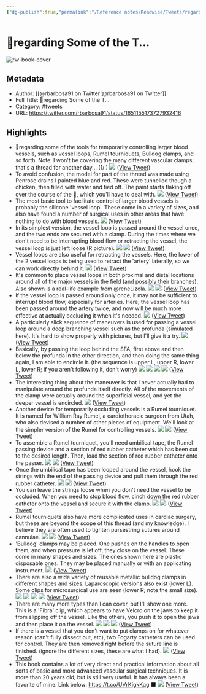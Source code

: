 ```yaml
---
{"dg-publish":true,"permalink":"/Reference notes/Readwise/Tweets/regarding Some of the T.../"}
---
```


# 🧵regarding Some of the T...

![rw-book-cover](https://pbs.twimg.com/profile_images/1608495027348725760/iunYgae-.jpg)

## Metadata
- Author: [[@rbarbosa91 on Twitter\|@rbarbosa91 on Twitter]]
- Full Title: 🧵regarding Some of the T...
- Category: #tweets
- URL: https://twitter.com/rbarbosa91/status/1651155173727932416

## Highlights
- 🧵regarding some of the tools for temporarily controlling larger blood vessels, such as vessel loops, Rumel tourniquets, Bulldog clamps, and so forth.
  Note: I won't be covering the many different vascular clamps; that's a thread for another day...
  (1/ ) 
  ![](https://pbs.twimg.com/media/FuoNwpvacAA8_r_.jpg) ([View Tweet](https://twitter.com/rbarbosa91/status/1651155173727932416))
- To avoid confusion, the model for part of the thread was made using Penrose drains I painted blue and red. These were tunnelled though a chicken, then filled with water and tied off.
  The paint starts flaking off over the course of the 🧵, which you'll have to deal with. 
  ![](https://pbs.twimg.com/media/FuoOLueaMAUedQZ.jpg) ([View Tweet](https://twitter.com/rbarbosa91/status/1651155175661518849))
- The most basic tool to facilitate control of larger blood vessels is probably the silicone 'vessel loop'.
  These come in a variety of sizes, and also have found a number of surgical uses in other areas that have nothing to do with blood vessels. 
  ![](https://pbs.twimg.com/media/FuoOXK9aUAAmBtD.jpg) ([View Tweet](https://twitter.com/rbarbosa91/status/1651155177783828482))
- In its simplest version, the vessel loop is passed around the vessel once, and the two ends are secured with a clamp.
  During the times where we don't need to be interrupting blood flow or retracting the vessel, the vessel loop is just left loose (R picture). 
  ![](https://pbs.twimg.com/media/FuoOeL_aIAAJWQS.jpg) 
  ![](https://pbs.twimg.com/media/FuoOek6aYAIp1Kt.jpg) ([View Tweet](https://twitter.com/rbarbosa91/status/1651155179444801536))
- Vessel loops are also useful for retracting the vessels.
  Here, the lower of the 2 vessel loops is being used to retract the 'artery' laterally, so we can work directly behind it. 
  ![](https://pbs.twimg.com/media/FuoO3ieaYAI7wJA.jpg) ([View Tweet](https://twitter.com/rbarbosa91/status/1651155181109919747))
- It's common to place vessel loops in both proximal and distal locations around all of the major vessels in the field (and possibly their branches).
  Also shown is a real-life example from @reneLizola. 
  ![](https://pbs.twimg.com/media/FuoPBMwaUAYmdwl.jpg) 
  ![](https://pbs.twimg.com/media/FuoPFEAaUAEES0z.jpg) ([View Tweet](https://twitter.com/rbarbosa91/status/1651155183915659270))
- If the vessel loop is passed around only once, it may not be sufficient to interrupt blood flow, especially for arteries.
  Here, the vessel loop has been passed around the artery twice, and now will be much more effective at actually occluding it when it's needed. 
  ![](https://pbs.twimg.com/media/FuoPSadaMAEUSYD.jpg) ([View Tweet](https://twitter.com/rbarbosa91/status/1651155186247950337))
- A particularly slick sequence of maneuvers is used for passing a vessel loop around a deep branching vessel such as the profunda (simulated here).
  It's hard to show properly with pictures, but I'll give it a try. 
  ![](https://pbs.twimg.com/media/FuoPvUEacAIamNj.jpg) ([View Tweet](https://twitter.com/rbarbosa91/status/1651155188005376000))
- Basically, by passing the loop behind the SFA, first above and then below the profunda in the other direction, and then doing the same thing again, I am able to encircle it.
  (the sequence is upper L, upper R, lower L, lower R; if you aren't following it, don't worry) 
  ![](https://pbs.twimg.com/media/FuoP4DraIAA0WZq.jpg) 
  ![](https://pbs.twimg.com/media/FuoP4kgaUAEys_W.jpg) 
  ![](https://pbs.twimg.com/media/FuoP4_faIAAKop9.jpg) 
  ![](https://pbs.twimg.com/media/FuoP5TyaAAInLvG.jpg) ([View Tweet](https://twitter.com/rbarbosa91/status/1651155189762764800))
- The interesting thing about the maneuver is that I never actually had to manipulate around the profunda itself directly. All of the movements of the clamp were actually around the superficial vessel, and yet the deeper vessel is encircled. 
  ![](https://pbs.twimg.com/media/FuoQLQxagAAQx66.jpg) ([View Tweet](https://twitter.com/rbarbosa91/status/1651155191381757952))
- Another device for temporarily occluding vessels is a Rumel tourniquet. It is named for William Ray Rumel, a cardiothoracic surgeon from Utah, who also devised a number of other pieces of equipment.
  We'll look at the simpler version of the Rumel for controlling vessels. 
  ![](https://pbs.twimg.com/media/FuoQdjlaQAEW_6P.jpg) 
  ![](https://pbs.twimg.com/media/FuoQd8oagAATWzM.jpg) ([View Tweet](https://twitter.com/rbarbosa91/status/1651155193151782912))
- To assemble a Rumel tourniquet, you'll need umbilical tape, the Rumel passing device and a section of red rubber catheter which has been cut to the desired length.
  Then, load the section of red rubber catheter onto the passer. 
  ![](https://pbs.twimg.com/media/FuoQoywacAAH6XQ.jpg) 
  ![](https://pbs.twimg.com/media/FuoQpOGacAA-j2_.jpg) ([View Tweet](https://twitter.com/rbarbosa91/status/1651155194938560514))
- Once the umbilical tape has been looped around the vessel, hook the strings with the end of the passing device and pull them through the red rubber catheter. 
  ![](https://pbs.twimg.com/media/FuoQwGQaQAAJjOC.jpg) 
  ![](https://pbs.twimg.com/media/FuoQxRuakAARGGD.jpg) ([View Tweet](https://twitter.com/rbarbosa91/status/1651155196586893312))
- You can leave the strings loose when you don't need the vessel to be occluded.
  When you need to stop blood flow, cinch down the red rubber catheter onto the vessel and secure it with the clamp. 
  ![](https://pbs.twimg.com/media/FuoQ4PDaEAEmJA0.jpg) 
  ![](https://pbs.twimg.com/media/FuoQ4kRagAAEpVw.jpg) ([View Tweet](https://twitter.com/rbarbosa91/status/1651155198147203072))
- Rumel tourniquets also have more complicated uses in cardiac surgery, but these are beyond the scope of this thread (and my knowledge). I believe they are often used to tighten pursestring sutures around cannulae. 
  ![](https://pbs.twimg.com/media/FuoRE2xaUAAWSKT.jpg) 
  ![](https://pbs.twimg.com/media/FuoRFcLaEAErmle.jpg) ([View Tweet](https://twitter.com/rbarbosa91/status/1651155200059793414))
- 'Bulldog' clamps may be placed. One pushes on the handles to open them, and when pressure is let off, they close on the vessel.
  These come in many shapes and sizes. The ones shown here are plastic disposable ones. They may be placed manually or with an applicating instrument. 
  ![](https://pbs.twimg.com/media/FuoRQZtaYAAjLkP.jpg) ([View Tweet](https://twitter.com/rbarbosa91/status/1651155201708167170))
- There are also a wide variety of reusable metallic bulldog clamps in different shapes and sizes.
  Laparoscopic versions also exist (lower L).
  Some clips for microsurgical use are seen (lower R; note the small size). 
  ![](https://pbs.twimg.com/media/FuoRatzacAAIjqI.jpg) 
  ![](https://pbs.twimg.com/media/FuoRevCaEAM_2yP.jpg) 
  ![](https://pbs.twimg.com/media/FuoRgHOacAEiS5F.jpg) 
  ![](https://pbs.twimg.com/media/FuoRgzaaIAA3jpA.jpg) ([View Tweet](https://twitter.com/rbarbosa91/status/1651155204002443265))
- There are many more types than I can cover, but I'll show one more. This is a 'Fibra' clip, which appears to have Velcro on the jaws to keep it from slipping off the vessel.
  Like the others, you push it to open the jaws and then place it on the vessel. 
  ![](https://pbs.twimg.com/media/FuoRwaFakAIBXtB.jpg) 
  ![](https://pbs.twimg.com/media/FuoRw3FakAAx5SN.jpg) 
  ![](https://pbs.twimg.com/media/FuoRxP3aMAA7A9A.jpg) ([View Tweet](https://twitter.com/rbarbosa91/status/1651155205755637760))
- If there is a vessel that you don't want to put clamps on for whatever reason (can't fully dissect out, etc), two Fogarty catheters can be used for control. They are then removed right before the suture line is finished.
  (ignore the different sizes, these are what I had). 
  ![](https://pbs.twimg.com/media/FuoSep7aMAAVfEV.jpg) ([View Tweet](https://twitter.com/rbarbosa91/status/1651155207420801025))
- This book contains a lot of very direct and practical information about all sorts of basic and more advanced vascular surgical techniques. It is more than 20 years old, but is still very useful. It has always been a favorite of mine. Link below:
  https://t.co/UVrKigkKqg
  ⬛️ 
  ![](https://pbs.twimg.com/media/FuoTKc5aYAET2WM.jpg) ([View Tweet](https://twitter.com/rbarbosa91/status/1651155208872022016))
